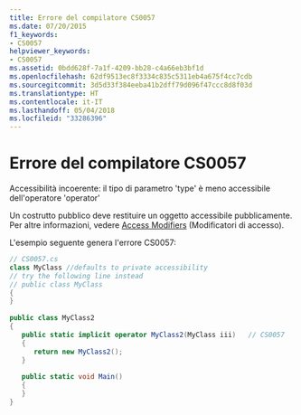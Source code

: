 ```yaml
---
title: Errore del compilatore CS0057
ms.date: 07/20/2015
f1_keywords:
- CS0057
helpviewer_keywords:
- CS0057
ms.assetid: 0bdd628f-7a1f-4209-bb28-c4a66eb3bf1d
ms.openlocfilehash: 62df9513ec8f3334c835c5311eb4a675f4cc7cdb
ms.sourcegitcommit: 3d5d33f384eeba41b2dff79d096f47ccc8d8f03d
ms.translationtype: HT
ms.contentlocale: it-IT
ms.lasthandoff: 05/04/2018
ms.locfileid: "33286396"
---
```

# <a name="compiler-error-cs0057"></a>Errore del compilatore CS0057
Accessibilità incoerente: il tipo di parametro 'type' è meno accessibile dell'operatore 'operator'  
  
 Un costrutto pubblico deve restituire un oggetto accessibile pubblicamente. Per altre informazioni, vedere [Access Modifiers](../../csharp/programming-guide/classes-and-structs/access-modifiers.md) (Modificatori di accesso).  
  
 L'esempio seguente genera l'errore CS0057:  
  
```csharp  
// CS0057.cs  
class MyClass //defaults to private accessibility  
// try the following line instead  
// public class MyClass  
{  
}  
  
public class MyClass2  
{  
   public static implicit operator MyClass2(MyClass iii)   // CS0057  
   {  
      return new MyClass2();  
   }  
  
   public static void Main()  
   {  
   }  
}  
```
